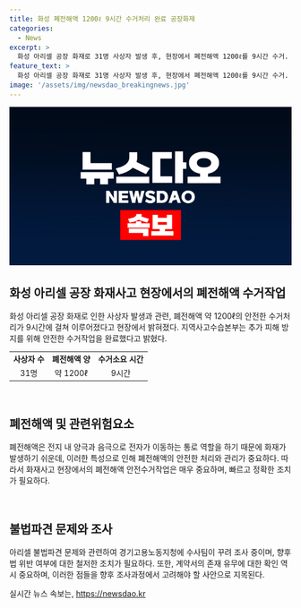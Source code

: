 ```yaml
---
title: 화성 폐전해액 1200ℓ 9시간 수거처리 완료 공장화재
categories:
  - News
excerpt: >
  화성 아리셀 공장 화재로 31명 사상자 발생 후, 현장에서 폐전해액 1200ℓ를 9시간 수거. 화재로 인한 전해액의 위험성과 불법파견 문제 수사 중. 화재 피해 현황 및 대책 브리핑. 지역사고수습본부 수장은 안전한 수거와 추가 피해 방지를 강조함. 불법파견 관련하여 당국의 엄중한 조치 예고. 계약서 미발견 문제와 관련한 조사 속도전. 화재 피해 현황과 대책에 대한 화성시의 공유도 이루어짐.
feature_text: >
  화성 아리셀 공장 화재로 31명 사상자 발생 후, 현장에서 폐전해액 1200ℓ를 9시간 수거. 화재로 인한 전해액의 위험성과 불법파견 문제 수사 중. 화재 피해 현황 및 대책 브리핑. 지역사고수습본부 수장은 안전한 수거와 추가 피해 방지를 강조함. 불법파견 관련하여 당국의 엄중한 조치 예고. 계약서 미발견 문제와 관련한 조사 속도전. 화재 피해 현황과 대책에 대한 화성시의 공유도 이루어짐.
image: '/assets/img/newsdao_breakingnews.jpg'
---
```


<p><img src="/assets/img/newsdao_breakingnews.jpg" alt="pcversion 속보" /></p>

<h2 data-ke-size="size26">화성 아리셀 공장 화재사고 현장에서의 폐전해액 수거작업</h2>

<p data-ke-size="size16">화성 아리셀 공장 화재로 인한 사상자 발생과 관련, 폐전해액 약 1200ℓ의 안전한 수거처리가 9시간에 걸쳐 이루어졌다고 현장에서 밝혀졌다. 지역사고수습본부는 추가 피해 방지를 위해 안전한 수거작업을 완료했다고 밝혔다.</p>

<table style="width: 100%;">
<tbody>
<tr>
<td style="text-align: center; height: 17px;"><b>사상자 수</b></td>
<td style="text-align: center; height: 17px;"><b>폐전해액 양</b></td>
<td style="text-align: center; height: 17px;"><b>수거소요 시간</b></td>
</tr>
<tr>
<td style="text-align: center;">31명</td>
<td style="text-align: center;">약 1200ℓ</td>
<td style="text-align: center;">9시간</td>
</tr>
</tbody>
</table>

<p data-ke-size="size16">&nbsp;</p>

<h2 data-ke-size="size26">폐전해액 및 관련위험요소</h2>

<p data-ke-size="size16">폐전해액은 전지 내 양극과 음극으로 전자가 이동하는 통로 역할을 하기 때문에 화재가 발생하기 쉬운데, 이러한 특성으로 인해 폐전해액의 안전한 처리와 관리가 중요하다. 따라서 화재사고 현장에서의 폐전해액 안전수거작업은 매우 중요하며, 빠르고 정확한 조치가 필요하다.</p>

<p data-ke-size="size16">&nbsp;</p>

<h2 data-ke-size="size26">불법파견 문제와 조사</h2>

<p data-ke-size="size16">아리셀 불법파견 문제와 관련하여 경기고용노동지청에 수사팀이 꾸려 조사 중이며, 향후 법 위반 여부에 대한 철저한 조치가 필요하다. 또한, 계약서의 존재 유무에 대한 확인 역시 중요하며, 이러한 점들을 향후 조사과정에서 고려해야 할 사안으로 지목된다.</p>
실시간 뉴스 속보는, <a href="https://newsdao.kr" rel="dofollow">https://newsdao.kr</a>


